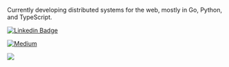 Currently developing distributed systems for the web, mostly in Go, Python, and TypeScript.

[![Linkedin Badge](https://img.shields.io/badge/-Guilherme%20Lima%20Gonçalves-6633cc?style=flat-square&labelColor=6633cc&logo=linkedin&logoColor=white&link=https://www.linkedin.com/in/guligon90/)](https://www.linkedin.com/in/guligon90/)

[![Medium](https://img.shields.io/badge/-Guilherme%20Lima%20Gonçalves-12100E?style=flat-square&labelColor=12100E&logo=medium&logoColor=white&link=https://medium.com/@guligon90/)](https://medium.com/@guligon90)

![](https://komarev.com/ghpvc/?username=guligon90)
